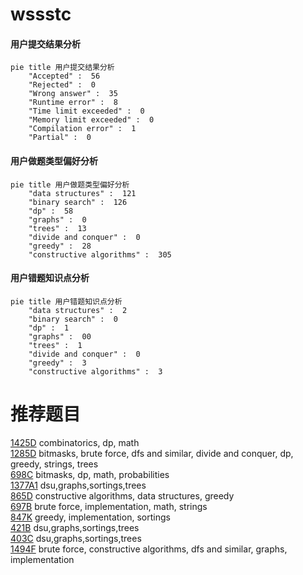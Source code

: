 # wssstc

<!-- tabs:start -->



#### **用户提交结果分析**

```mermaid
pie title 用户提交结果分析
    "Accepted" :  56
    "Rejected" :  0
    "Wrong answer" :  35
    "Runtime error" :  8
    "Time limit exceeded" :  0
    "Memory limit exceeded" :  0
    "Compilation error" :  1
    "Partial" :  0
```

#### **用户做题类型偏好分析**

```mermaid
pie title 用户做题类型偏好分析
    "data structures" :  121
    "binary search" :  126
    "dp" :  58
    "graphs" :  0
    "trees" :  13
    "divide and conquer" :  0
    "greedy" :  28
    "constructive algorithms" :  305
```
#### **用户错题知识点分析**

```mermaid
pie title 用户错题知识点分析
    "data structures" :  2
    "binary search" :  0
    "dp" :  1
    "graphs" :  00
    "trees" :  1
    "divide and conquer" :  0
    "greedy" :  3
    "constructive algorithms" :  3
```



<!-- tabs:end -->
# 推荐题目
[1425D](https://codeforces.com/contest/1425/problem/D)		combinatorics,
                        dp,
                        math		  
[1285D](https://codeforces.com/contest/1285/problem/D)		bitmasks,
                        brute force,
                        dfs and similar,
                        divide and conquer,
                        dp,
                        greedy,
                        strings,
                        trees		  
[698C](https://codeforces.com/contest/698/problem/C)		bitmasks,
                        dp,
                        math,
                        probabilities		  
[1377A1](https://codeforces.com/contest/1377A/problem/1)		dsu,graphs,sortings,trees		  
[865D](https://codeforces.com/contest/865/problem/D)		constructive algorithms,
                        data structures,
                        greedy		  
[697B](https://codeforces.com/contest/697/problem/B)		brute force,
                        implementation,
                        math,
                        strings		  
[847K](https://codeforces.com/contest/847/problem/K)		greedy,
                        implementation,
                        sortings		  
[421B](https://codeforces.com/contest/421/problem/B)		dsu,graphs,sortings,trees		  
[403C](https://codeforces.com/contest/403/problem/C)		dsu,graphs,sortings,trees		  
[1494F](https://codeforces.com/contest/1494/problem/F)		brute force,
                        constructive algorithms,
                        dfs and similar,
                        graphs,
                        implementation		  
